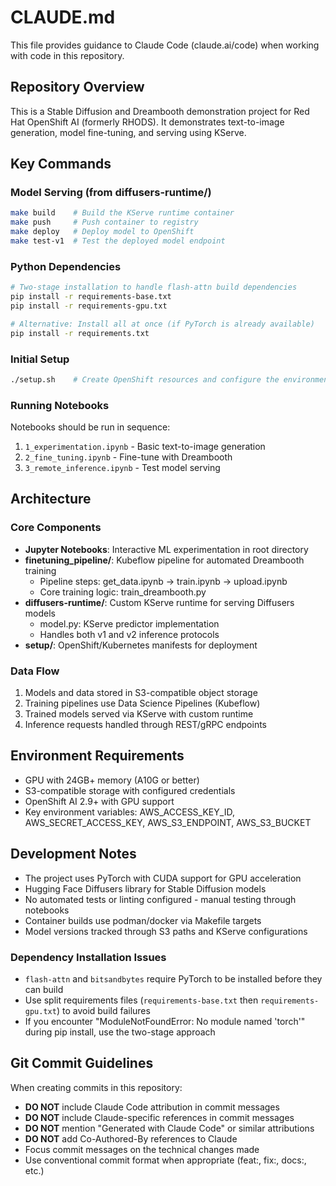 # CLAUDE.md

This file provides guidance to Claude Code (claude.ai/code) when working with code in this repository.

## Repository Overview

This is a Stable Diffusion and Dreambooth demonstration project for Red Hat OpenShift AI (formerly RHODS). It demonstrates text-to-image generation, model fine-tuning, and serving using KServe.

## Key Commands

### Model Serving (from diffusers-runtime/)
```bash
make build    # Build the KServe runtime container
make push     # Push container to registry
make deploy   # Deploy model to OpenShift
make test-v1  # Test the deployed model endpoint
```

### Python Dependencies
```bash
# Two-stage installation to handle flash-attn build dependencies
pip install -r requirements-base.txt
pip install -r requirements-gpu.txt

# Alternative: Install all at once (if PyTorch is already available)
pip install -r requirements.txt
```

### Initial Setup
```bash
./setup.sh    # Create OpenShift resources and configure the environment
```

### Running Notebooks
Notebooks should be run in sequence:
1. `1_experimentation.ipynb` - Basic text-to-image generation
2. `2_fine_tuning.ipynb` - Fine-tune with Dreambooth
3. `3_remote_inference.ipynb` - Test model serving

## Architecture

### Core Components
- **Jupyter Notebooks**: Interactive ML experimentation in root directory
- **finetuning_pipeline/**: Kubeflow pipeline for automated Dreambooth training
  - Pipeline steps: get_data.ipynb → train.ipynb → upload.ipynb
  - Core training logic: train_dreambooth.py
- **diffusers-runtime/**: Custom KServe runtime for serving Diffusers models
  - model.py: KServe predictor implementation
  - Handles both v1 and v2 inference protocols
- **setup/**: OpenShift/Kubernetes manifests for deployment

### Data Flow
1. Models and data stored in S3-compatible object storage
2. Training pipelines use Data Science Pipelines (Kubeflow)
3. Trained models served via KServe with custom runtime
4. Inference requests handled through REST/gRPC endpoints

## Environment Requirements

- GPU with 24GB+ memory (A10G or better)
- S3-compatible storage with configured credentials
- OpenShift AI 2.9+ with GPU support
- Key environment variables: AWS_ACCESS_KEY_ID, AWS_SECRET_ACCESS_KEY, AWS_S3_ENDPOINT, AWS_S3_BUCKET

## Development Notes

- The project uses PyTorch with CUDA support for GPU acceleration
- Hugging Face Diffusers library for Stable Diffusion models
- No automated tests or linting configured - manual testing through notebooks
- Container builds use podman/docker via Makefile targets
- Model versions tracked through S3 paths and KServe configurations

### Dependency Installation Issues
- `flash-attn` and `bitsandbytes` require PyTorch to be installed before they can build
- Use split requirements files (`requirements-base.txt` then `requirements-gpu.txt`) to avoid build failures
- If you encounter "ModuleNotFoundError: No module named 'torch'" during pip install, use the two-stage approach

## Git Commit Guidelines

When creating commits in this repository:
- **DO NOT** include Claude Code attribution in commit messages
- **DO NOT** include Claude-specific references in commit messages
- **DO NOT** mention "Generated with Claude Code" or similar attributions
- **DO NOT** add Co-Authored-By references to Claude
- Focus commit messages on the technical changes made
- Use conventional commit format when appropriate (feat:, fix:, docs:, etc.)
